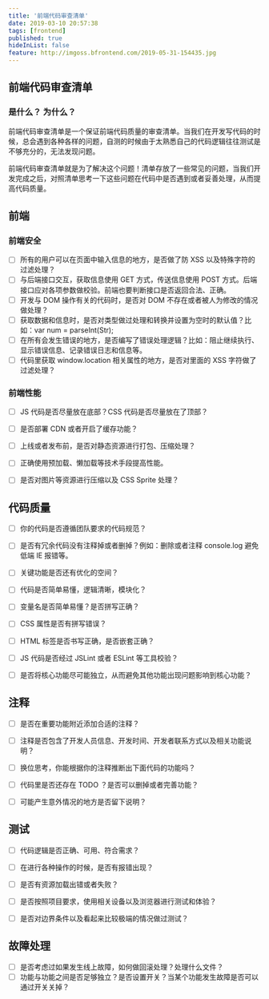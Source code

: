 ```yaml
---
title: '前端代码审查清单'
date: 2019-03-10 20:57:38
tags: [frontend]
published: true
hideInList: false
feature: http://imgoss.bfrontend.com/2019-05-31-154435.jpg
---
```


## 前端代码审查清单

### 是什么？ 为什么？

前端代码审查清单是一个保证前端代码质量的审查清单。当我们在开发写代码的时候，总会遇到各种各样的问题，自测的时候由于太熟悉自己的代码逻辑往往测试是不够充分的，无法发现问题。

前端代码审查清单就是为了解决这个问题！清单存放了一些常见的问题，当我们开发完成之后，对照清单思考一下这些问题在代码中是否遇到或者妥善处理，从而提高代码质量。


## 前端

### 前端安全

- [ ] 所有的用户可以在页面中输入信息的地方，是否做了防 XSS 以及特殊字符的过滤处理？
- [ ] 与后端接口交互，获取信息使用 GET 方式，传送信息使用 POST 方式。后端接口应对各项参数做校验。前端也要判断接口是否返回合法、正确。
- [ ] 开发与 DOM 操作有关的代码时，是否对 DOM 不存在或者被人为修改的情况做处理？
- [ ] 获取数据和信息时，是否对类型做过处理和转换并设置为空时的默认值？比如：var num = parseInt(Str);
- [ ] 在所有会发生错误的地方，是否编写了错误处理逻辑？比如：阻止继续执行、显示错误信息、记录错误日志和信息等。
- [ ] 代码里获取 window.location 相关属性的地方，是否对里面的 XSS 字符做了过滤处理？

### 前端性能

- [ ] JS 代码是否尽量放在底部？CSS 代码是否尽量放在了顶部？
- [ ] 是否部署 CDN 或者开启了缓存功能？
- [ ] 上线或者发布前，是否对静态资源进行打包、压缩处理？
- [ ] 正确使用预加载、懒加载等技术手段提高性能。
- [ ] 是否对图片等资源进行压缩以及 CSS Sprite 处理？


## 代码质量

- [ ] 你的代码是否遵循团队要求的代码规范？
- [ ] 是否有冗余代码没有注释掉或者删掉？例如：删除或者注释 console.log 避免低端 IE 报错等。
- [ ] 关键功能是否还有优化的空间？
- [ ] 代码是否简单易懂，逻辑清晰，模块化？
- [ ] 变量名是否简单易懂？是否拼写正确？
- [ ] CSS 属性是否有拼写错误？
- [ ] HTML 标签是否书写正确，是否嵌套正确？
- [ ] JS 代码是否经过 JSLint 或者 ESLint 等工具校验？
- [ ] 是否将核心功能尽可能独立，从而避免其他功能出现问题影响到核心功能？


## 注释

- [ ] 是否在重要功能附近添加合适的注释？
- [ ] 注释是否包含了开发人员信息、开发时间、开发者联系方式以及相关功能说明？
- [ ] 换位思考，你能根据你的注释推断出下面代码的功能吗？
- [ ] 代码里是否还存在 TODO ？是否可以删掉或者完善功能？
- [ ] 可能产生意外情况的地方是否留下说明？


## 测试

- [ ] 代码逻辑是否正确、可用、符合需求？
- [ ] 在进行各种操作的时候，是否有报错出现？
- [ ] 是否有资源加载出错或者失败？
- [ ] 是否按照项目要求，使用相关设备以及浏览器进行测试和体验？
- [ ] 是否对边界条件以及看起来比较极端的情况做过测试？


## 故障处理

- [ ] 是否考虑过如果发生线上故障，如何做回滚处理？处理什么文件？
- [ ] 功能与功能之间是否足够独立？是否设置开关？当某个功能发生故障是否可以通过开关关掉？
